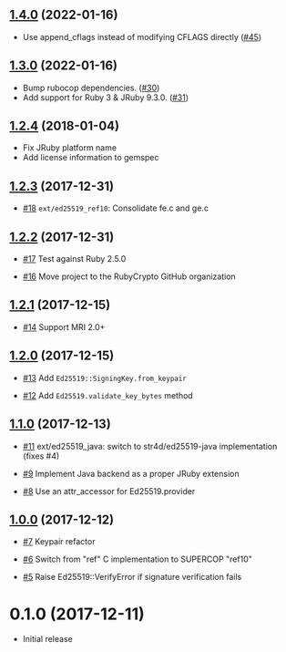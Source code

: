 ## [1.4.0] (2022-01-16)

[1.4.0]: https://github.com/RubyCrypto/ed25519/compare/v1.3.0...v1.4.0

- Use append_cflags instead of modifying CFLAGS directly ([#45])

[#45]: https://github.com/RubyCrypto/ed25519/pull/45

## [1.3.0] (2022-01-16)

[1.3.0]: https://github.com/RubyCrypto/ed25519/compare/v1.2.4...v1.3.0

- Bump rubocop dependencies. ([#30])
- Add support for Ruby 3 & JRuby 9.3.0. ([#31])

[#30]: https://github.com/RubyCrypto/ed25519/pull/30
[#31]: https://github.com/RubyCrypto/ed25519/pull/31

## [1.2.4] (2018-01-04)

[1.2.4]: https://github.com/RubyCrypto/ed25519/compare/v1.2.3...v1.2.4

* Fix JRuby platform name
* Add license information to gemspec

## [1.2.3] (2017-12-31)

[1.2.3]: https://github.com/RubyCrypto/ed25519/compare/v1.2.2...v1.2.3

* [#18](https://github.com/RubyCrypto/ed25519/pull/18)
  `ext/ed25519_ref10`: Consolidate fe.c and ge.c

## [1.2.2] (2017-12-31)

[1.2.2]: https://github.com/RubyCrypto/ed25519/compare/v1.2.1...v1.2.2

* [#17](https://github.com/RubyCrypto/ed25519/pull/17)
  Test against Ruby 2.5.0

* [#16](https://github.com/RubyCrypto/ed25519/pull/16)
  Move project to the RubyCrypto GitHub organization

## [1.2.1] (2017-12-15)

[1.2.1]: https://github.com/RubyCrypto/ed25519/compare/v1.2.0...v1.2.1

* [#14](https://github.com/RubyCrypto/ed25519/pull/14)
  Support MRI 2.0+

## [1.2.0] (2017-12-15)

[1.2.0]: https://github.com/RubyCrypto/ed25519/compare/v1.1.0...v1.2.0

* [#13](https://github.com/RubyCrypto/ed25519/pull/13)
  Add `Ed25519::SigningKey.from_keypair`

* [#12](https://github.com/RubyCrypto/ed25519/pull/12)
  Add `Ed25519.validate_key_bytes` method

## [1.1.0] (2017-12-13)

[1.1.0]: https://github.com/RubyCrypto/ed25519/compare/v1.0.0...v1.1.0

* [#11](https://github.com/RubyCrypto/ed25519/pull/11)
  ext/ed25519_java: switch to str4d/ed25519-java implementation (fixes #4)

* [#9](https://github.com/RubyCrypto/ed25519/pull/9)
  Implement Java backend as a proper JRuby extension

* [#8](https://github.com/RubyCrypto/ed25519/pull/8)
  Use an attr_accessor for Ed25519.provider

## [1.0.0] (2017-12-12)

[1.0.0]: https://github.com/RubyCrypto/ed25519/compare/v0.1.0...v1.0.0

* [#7](https://github.com/RubyCrypto/ed25519/pull/7)
  Keypair refactor

* [#6](https://github.com/RubyCrypto/ed25519/pull/6)
  Switch from "ref" C implementation to SUPERCOP "ref10"

* [#5](https://github.com/RubyCrypto/ed25519/pull/5)
  Raise Ed25519::VerifyError if signature verification fails

# 0.1.0 (2017-12-11)

* Initial release
